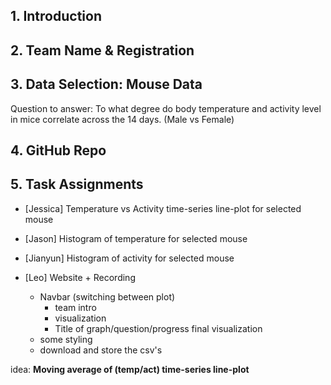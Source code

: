 ## 1. Introduction

## 2. Team Name & Registration

## 3. Data Selection: Mouse Data
Question to answer:
To what degree do body temperature and activity level in mice correlate across the 14 days. (Male vs Female)

## 4. GitHub Repo

## 5. Task Assignments


- [Jessica] Temperature vs Activity time-series line-plot for selected mouse

- [Jason] Histogram of temperature for selected mouse

- [Jianyun] Histogram of activity for selected mouse

- [Leo] Website + Recording
    - Navbar (switching between plot)
        - team intro
        - visualization
        - Title of graph/question/progress final visualization
    - some styling
    - download and store the csv's

idea:
**Moving average of (temp/act) time-series line-plot**